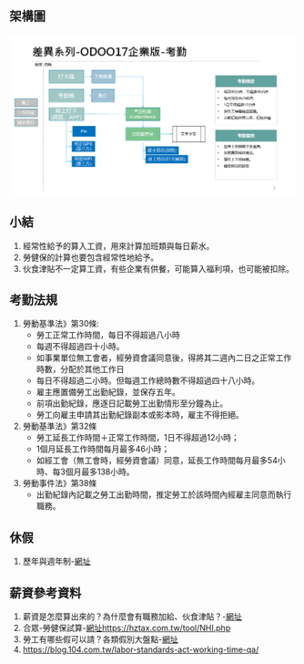## 架構圖
![Alt text](https://github.com/ksharry/2024-ODOO17-Enterprise-Plan/blob/main/pic/F172401.png?raw=true)

## 小結
1. 經常性給予的算入工資，用來計算加班類與每日薪水。
2. 勞健保的計算也要包含經常性地給予。
3. 伙食津貼不一定算工資，有些企業有供餐，可能算入福利項，也可能被扣除。

## 考勤法規
1. 勞動基準法》第30條:
   + 勞工正常工作時間，每日不得超過八小時
   + 每週不得超過四十小時。
   + 如事業單位無工會者，經勞資會議同意後，得將其二週內二日之正常工作時數，分配於其他工作日
   + 每日不得超過二小時。但每週工作總時數不得超過四十八小時。
   + 雇主應置備勞工出勤紀錄，並保存五年。
   + 前項出勤紀錄，應逐日記載勞工出勤情形至分鐘為止。
   + 勞工向雇主申請其出勤紀錄副本或影本時，雇主不得拒絕。
2. 勞動基準法》第32條
   + 勞工延長工作時間＋正常工作時間，1日不得超過12小時；
   + 1個月延長工作時間每月最多46小時；
   + 如經工會（無工會時，經勞資會議）同意，延長工作時間每月最多54小時、每3個月最多138小時。
3. 勞動事件法》第38條
   + 出勤紀錄內記載之勞工出勤時間，推定勞工於該時間內經雇主同意而執行職務。

## 休假
1. 歷年與週年制-[網址](https://www.swingvy.com/blog-tw/calendar-year-to-annual-year)

## 薪資參考資料
1. 薪資是怎麼算出來的？為什麼會有職務加給、伙食津貼？-[網址](https://vip.104.com.tw/preLogin/recruiterForum/post/81007)
2. 合眾-勞健保試算-[網址](https://hztax.com.tw/tool/NHI.php)https://hztax.com.tw/tool/NHI.php
3. 勞工有哪些假可以請？各類假別大盤點-[網址](https://vip.104.com.tw/preLogin/recruiterForum/post/59163)
4. https://blog.104.com.tw/labor-standards-act-working-time-qa/
